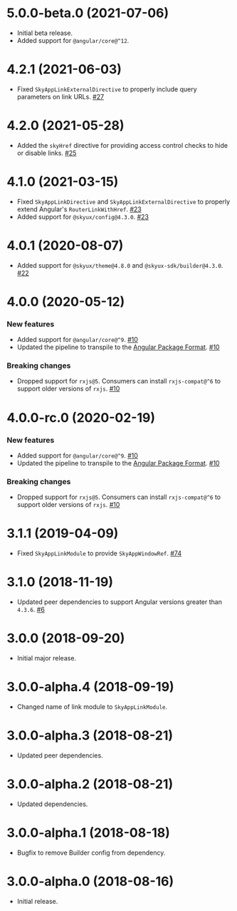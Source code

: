 # 5.0.0-beta.0 (2021-07-06)

- Initial beta release. []()
- Added support for `@angular/core@^12`. []()

# 4.2.1 (2021-06-03)

- Fixed `SkyAppLinkExternalDirective` to properly include query parameters on link URLs. [#27](https://github.com/blackbaud/skyux-router/pull/27)

# 4.2.0 (2021-05-28)

- Added the `skyHref` directive for providing access control checks to hide or disable links. [#25](https://github.com/blackbaud/skyux-router/pull/25)

# 4.1.0 (2021-03-15)

- Fixed `SkyAppLinkDirective` and `SkyAppLinkExternalDirective` to properly extend Angular's `RouterLinkWithHref`. [#23](https://github.com/blackbaud/skyux-router/pull/23)
- Added support for `@skyux/config@4.3.0`. [#23](https://github.com/blackbaud/skyux-router/pull/23)

# 4.0.1 (2020-08-07)

- Added support for `@skyux/theme@4.8.0` and `@skyux-sdk/builder@4.3.0`. [#22](https://github.com/blackbaud/skyux-router/pull/22)

# 4.0.0 (2020-05-12)

### New features

- Added support for `@angular/core@^9`. [#10](https://github.com/blackbaud/skyux-router/pull/10)
- Updated the pipeline to transpile to the [Angular Package Format](https://docs.google.com/document/d/1CZC2rcpxffTDfRDs6p1cfbmKNLA6x5O-NtkJglDaBVs/preview). [#10](https://github.com/blackbaud/skyux-router/pull/10)

### Breaking changes

- Dropped support for `rxjs@5`. Consumers can install `rxjs-compat@^6` to support older versions of `rxjs`. [#10](https://github.com/blackbaud/skyux-router/pull/10)

# 4.0.0-rc.0 (2020-02-19)

### New features

- Added support for `@angular/core@^9`. [#10](https://github.com/blackbaud/skyux-router/pull/10)
- Updated the pipeline to transpile to the [Angular Package Format](https://docs.google.com/document/d/1CZC2rcpxffTDfRDs6p1cfbmKNLA6x5O-NtkJglDaBVs/preview). [#10](https://github.com/blackbaud/skyux-router/pull/10)

### Breaking changes

- Dropped support for `rxjs@5`. Consumers can install `rxjs-compat@^6` to support older versions of `rxjs`. [#10](https://github.com/blackbaud/skyux-router/pull/10)

# 3.1.1 (2019-04-09)

- Fixed `SkyAppLinkModule` to provide `SkyAppWindowRef`. [#74](https://github.com/blackbaud/skyux-router/pull/8)

# 3.1.0 (2018-11-19)

- Updated peer dependencies to support Angular versions greater than `4.3.6`. [#6](https://github.com/blackbaud/skyux-router/pull/6)

# 3.0.0 (2018-09-20)

- Initial major release.

# 3.0.0-alpha.4 (2018-09-19)

- Changed name of link module to `SkyAppLinkModule`.

# 3.0.0-alpha.3 (2018-08-21)

- Updated peer dependencies.

# 3.0.0-alpha.2 (2018-08-21)

- Updated dependencies.

# 3.0.0-alpha.1 (2018-08-18)

- Bugfix to remove Builder config from dependency.

# 3.0.0-alpha.0 (2018-08-16)

- Initial release.
